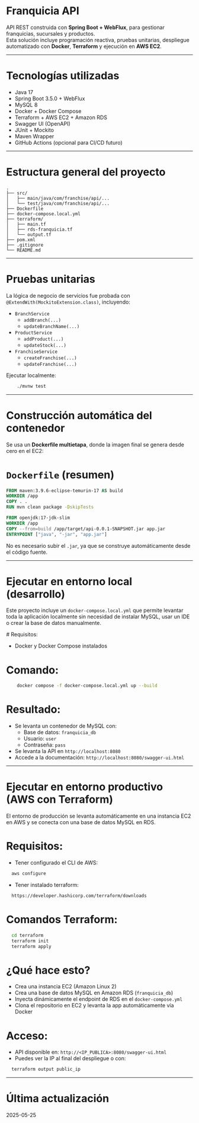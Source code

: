 # Franquicia API

API REST construida con **Spring Boot + WebFlux**, para gestionar franquicias, sucursales y productos.  
Esta solución incluye programación reactiva, pruebas unitarias, despliegue automatizado con **Docker**, **Terraform** y ejecución en **AWS EC2**.

---

# Tecnologías utilizadas

- Java 17
- Spring Boot 3.5.0 + WebFlux
- MySQL 8
- Docker + Docker Compose
- Terraform + AWS EC2 + Amazon RDS
- Swagger UI (OpenAPI)
- JUnit + Mockito
- Maven Wrapper
- GitHub Actions (opcional para CI/CD futuro)

---

# Estructura general del proyecto

```
.
├── src/
│   ├── main/java/com/franchise/api/...
│   └── test/java/com/franchise/api/...
├── Dockerfile
├── docker-compose.local.yml
├── terraform/
│   ├── main.tf
│   ├── rds-franquicia.tf
│   └── output.tf
├── pom.xml
├── .gitignore
└── README.md
```

---

# Pruebas unitarias

La lógica de negocio de servicios fue probada con `@ExtendWith(MockitoExtension.class)`, incluyendo:

- `BranchService`
    - `addBranch(...)`
    - `updateBranchName(...)`
- `ProductService`
    - `addProduct(...)`
    - `updateStock(...)`
- `FranchiseService`
    - `createFranchise(...)`
    - `updateFranchise(...)`

Ejecutar localmente:

```bash
    ./mvnw test
```

---

# Construcción automática del contenedor

Se usa un **Dockerfile multietapa**, donde la imagen final se genera desde cero en el EC2:

# `Dockerfile` (resumen)

```dockerfile
FROM maven:3.9.6-eclipse-temurin-17 AS build
WORKDIR /app
COPY . .
RUN mvn clean package -DskipTests

FROM openjdk:17-jdk-slim
WORKDIR /app
COPY --from=build /app/target/api-0.0.1-SNAPSHOT.jar app.jar
ENTRYPOINT ["java", "-jar", "app.jar"]
```

No es necesario subir el `.jar`, ya que se construye automáticamente desde el código fuente.

---

# Ejecutar en entorno local (desarrollo)

Este proyecto incluye un `docker-compose.local.yml` que permite levantar toda la aplicación localmente sin necesidad de instalar MySQL, usar un IDE o crear la base de datos manualmente.

#️ Requisitos:

- Docker y Docker Compose instalados

# Comando:

```bash
    docker compose -f docker-compose.local.yml up --build
```

# Resultado:

- Se levanta un contenedor de MySQL con:
  - Base de datos: `franquicia_db`
  - Usuario: `user`
  - Contraseña: `pass`
- Se levanta la API en `http://localhost:8080`
- Accede a la documentación: `http://localhost:8080/swagger-ui.html`

---

# Ejecutar en entorno productivo (AWS con Terraform)

El entorno de producción se levanta automáticamente en una instancia EC2 en AWS y se conecta con una base de datos MySQL en RDS.

# Requisitos:

- Tener configurado el CLI de AWS:
```bash
  aws configure
```
- Tener instalado terraform:
```bash
  https://developer.hashicorp.com/terraform/downloads
```
# Comandos Terraform:

``` bash
  cd terraform
  terraform init
  terraform apply
```

# ¿Qué hace esto?

- Crea una instancia EC2 (Amazon Linux 2)
- Crea una base de datos MySQL en Amazon RDS (`franquicia_db`)
- Inyecta dinámicamente el endpoint de RDS en el `docker-compose.yml`
- Clona el repositorio en EC2 y levanta la app automáticamente vía Docker

# Acceso:

- API disponible en: `http://<IP_PUBLICA>:8080/swagger-ui.html`
- Puedes ver la IP al final del despliegue o con:

```bash
  terraform output public_ip
```

---

# Última actualización

2025-05-25